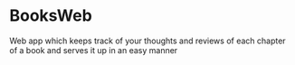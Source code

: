 # BooksWeb
Web app which keeps track of your thoughts and reviews of each chapter of a book and serves it up in an easy manner
